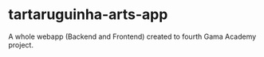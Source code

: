# tartaruguinha-arts-app
A whole webapp (Backend and Frontend) created to fourth Gama Academy project.
